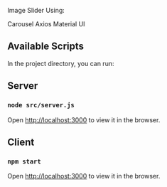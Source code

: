 Image Slider Using:

Carousel
Axios
Material UI

## Available Scripts

In the project directory, you can run:

## Server

### `node src/server.js`

Open [http://localhost:3000](http://localhost:5000) to view it in the browser.

## Client

### `npm start`

Open [http://localhost:3000](http://localhost:3000) to view it in the browser.
